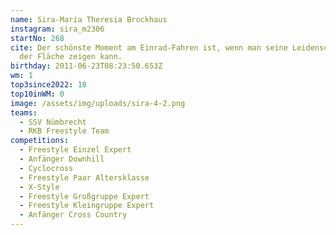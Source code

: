 ```yaml
---
name: Sira-Maria Theresia Brockhaus
instagram: sira_m2306
startNo: 268
cite: Der schönste Moment am Einrad-Fahren ist, wenn man seine Leidenschaft auf
  der Fläche zeigen kann.
birthday: 2011-06-23T08:23:50.653Z
wm: 1
top3since2022: 18
top10inWM: 0
image: /assets/img/uploads/sira-4-2.png
teams:
  - SSV Nümbrecht
  - RKB Freestyle Team
competitions:
  - Freestyle Einzel Expert
  - Anfänger Downhill
  - Cyclocross
  - Freestyle Paar Altersklasse
  - X-Style
  - Freestyle Großgruppe Expert
  - Freestyle Kleingruppe Expert
  - Anfänger Cross Country
---
```

